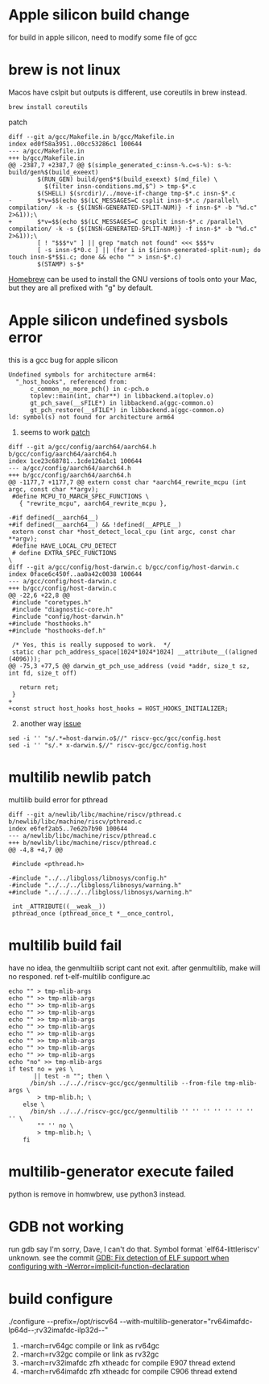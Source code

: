 # Apple silicon build change
for build in apple silicon, need to modify some file of gcc

# brew is not linux
Macos have cslpit but outputs is different, use coreutils in brew instead.
```
brew install coreutils
``` 
patch
```
diff --git a/gcc/Makefile.in b/gcc/Makefile.in
index ed0f58a3951..00cc53286c1 100644
--- a/gcc/Makefile.in
+++ b/gcc/Makefile.in
@@ -2387,7 +2387,7 @@ $(simple_generated_c:insn-%.c=s-%): s-%: build/gen%$(build_exeext)
        $(RUN_GEN) build/gen$*$(build_exeext) $(md_file) \
          $(filter insn-conditions.md,$^) > tmp-$*.c
        $(SHELL) $(srcdir)/../move-if-change tmp-$*.c insn-$*.c
-       $*v=$$(echo $$(LC_MESSAGES=C csplit insn-$*.c /parallel\ compilation/ -k -s {$(INSN-GENERATED-SPLIT-NUM)} -f insn-$* -b "%d.c" 2>&1));\
+       $*v=$$(echo $$(LC_MESSAGES=C gcsplit insn-$*.c /parallel\ compilation/ -k -s {$(INSN-GENERATED-SPLIT-NUM)} -f insn-$* -b "%d.c" 2>&1));\
        [ ! "$$$*v" ] || grep "match not found" <<< $$$*v
        [ -s insn-$*0.c ] || (for i in $(insn-generated-split-num); do touch insn-$*$$i.c; done && echo "" > insn-$*.c)
        $(STAMP) s-$*
```
[Homebrew](https://brew.sh) can be used to install the GNU versions of tools onto your Mac, but they are all prefixed with "g" by default.

# Apple silicon undefined sysbols error
this is a gcc bug for apple silicon
```
Undefined symbols for architecture arm64:
  "_host_hooks", referenced from:
      c_common_no_more_pch() in c-pch.o
      toplev::main(int, char**) in libbackend.a(toplev.o)
      gt_pch_save(__sFILE*) in libbackend.a(ggc-common.o)
      gt_pch_restore(__sFILE*) in libbackend.a(ggc-common.o)
ld: symbol(s) not found for architecture arm64
```
1. seems to work [patch](https://dev.haiku-os.org/ticket/17191#no1)
```
diff --git a/gcc/config/aarch64/aarch64.h b/gcc/config/aarch64/aarch64.h
index 1ce23c68781..1cde126a1c1 100644
--- a/gcc/config/aarch64/aarch64.h
+++ b/gcc/config/aarch64/aarch64.h
@@ -1177,7 +1177,7 @@ extern const char *aarch64_rewrite_mcpu (int argc, const char **argv);
 #define MCPU_TO_MARCH_SPEC_FUNCTIONS \
   { "rewrite_mcpu", aarch64_rewrite_mcpu },
 
-#if defined(__aarch64__)
+#if defined(__aarch64__) && !defined(__APPLE__)
 extern const char *host_detect_local_cpu (int argc, const char **argv);
 #define HAVE_LOCAL_CPU_DETECT
 # define EXTRA_SPEC_FUNCTIONS                                          \
diff --git a/gcc/config/host-darwin.c b/gcc/config/host-darwin.c
index 0face6c450f..aa0a42c0038 100644
--- a/gcc/config/host-darwin.c
+++ b/gcc/config/host-darwin.c
@@ -22,6 +22,8 @@
 #include "coretypes.h"
 #include "diagnostic-core.h"
 #include "config/host-darwin.h"
+#include "hosthooks.h"
+#include "hosthooks-def.h"
 
 /* Yes, this is really supposed to work.  */
 static char pch_address_space[1024*1024*1024] __attribute__((aligned (4096)));
@@ -75,3 +77,5 @@ darwin_gt_pch_use_address (void *addr, size_t sz, int fd, size_t off)
 
   return ret;
 }
+
+const struct host_hooks host_hooks = HOST_HOOKS_INITIALIZER;
```

2. another way [issue](https://github.com/riscv-software-src/homebrew-riscv/issues/47)
```
sed -i '' "s/.*=host-darwin.o$//" riscv-gcc/gcc/config.host
sed -i '' "s/.* x-darwin.$//" riscv-gcc/gcc/config.host
```

# multilib newlib patch
multilib build error for pthread
```
diff --git a/newlib/libc/machine/riscv/pthread.c b/newlib/libc/machine/riscv/pthread.c
index e6fef2ab5..7e62b7b90 100644
--- a/newlib/libc/machine/riscv/pthread.c
+++ b/newlib/libc/machine/riscv/pthread.c
@@ -4,8 +4,7 @@
 
 #include <pthread.h>
 
-#include "../../libgloss/libnosys/config.h"
-#include "../../../libgloss/libnosys/warning.h"
+#include "../../../../libgloss/libnosys/warning.h"
 
 int _ATTRIBUTE((__weak__))
 pthread_once (pthread_once_t *__once_control,
```

# multilib build fail
have no idea, the genmultilib script cant not exit. 
after genmultilib, make will no responed.
ref t-elf-multilib configure.ac

```
echo "" > tmp-mlib-args
echo "" >> tmp-mlib-args
echo "" >> tmp-mlib-args
echo "" >> tmp-mlib-args
echo "" >> tmp-mlib-args
echo "" >> tmp-mlib-args
echo "" >> tmp-mlib-args
echo "" >> tmp-mlib-args
echo "" >> tmp-mlib-args
echo "" >> tmp-mlib-args
echo "no" >> tmp-mlib-args
if test no = yes \
	   || test -n ""; then \
	  /bin/sh ../.././riscv-gcc/gcc/genmultilib --from-file tmp-mlib-args \
	    > tmp-mlib.h; \
	else \
	  /bin/sh ../.././riscv-gcc/gcc/genmultilib '' '' '' '' '' '' '' '' \
	    "" '' no \
	    > tmp-mlib.h; \
	fi
```

# multilib-generator execute failed
python is remove in homwbrew, use python3 instead.

# GDB not working
run gdb say I'm sorry, Dave, I can't do that.  Symbol format `elf64-littleriscv' unknown.
see the commit [GDB: Fix detection of ELF support when configuring with -Werror=implicit-function-declaration](https://github.com/bminor/binutils-gdb/commit/b413232211bf7c7754095b017f27774d7064648)

# build configure
./configure --prefix=/opt/riscv64 --with-multilib-generator="rv64imafdc-lp64d--;rv32imafdc-ilp32d--"
1. -march=rv64gc compile or link as rv64gc
2. -march=rv32gc compile or link as rv32gc
3. -march=rv32imafdc zfh xtheadc for compile E907 thread extend
4. -march=rv64imafdc zfh xtheadc for compile C906 thread extend